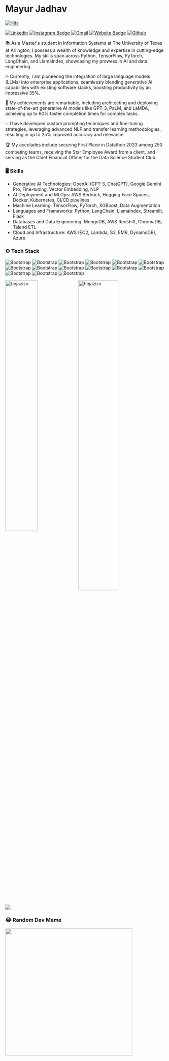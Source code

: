 # Mayur Jadhav

[![Hits](https://hits.seeyoufarm.com/api/count/incr/badge.svg?url=https%3A%2F%2Fgithub.com%2Fhejazizo%2Fhejazizo&count_bg=%2379C83D&title_bg=%23555555&icon=&icon_color=%23E7E7E7&title=Profile+Views&edge_flat=false)](https://hits.seeyoufarm.com)

[![Linkedin](https://img.shields.io/badge/-LinkedIn-blue?style=flat&logo=Linkedin&logoColor=white)](https://www.linkedin.com/in/mayurjv/)
[![Instagram Badge](https://img.shields.io/badge/-Instagram-purple?logo=instagram&logoColor=white&link=https://instagram.com/mayur_jv/)](https://www.instagram.com/mayur_jv)
[![Gmail](https://img.shields.io/badge/-Gmail-c14438?style=flat&logo=Gmail&logoColor=white)](mailto:mayurjadhavsm@gmail.com)
[![Website Badge](https://img.shields.io/badge/-Website-c14438?style=flat&logo=Google-Chrome&logoColor=white&link=https://mayurjadhav-1998.github.io/Resume/)](https://mayurjadhav-1998.github.io/Resume/)
[![Github](https://img.shields.io/github/followers/MayurJadhav-1998?label=Follow&style=social)](https://github.com/MayurJadhav-1998) 

📚 As a Master's student in Information Systems at The University of Texas at Arlington, I possess a wealth of knowledge and expertise in cutting-edge technologies. My skills span across Python, TensorFlow, PyTorch, LangChain, and LlamaIndex, showcasing my prowess in AI and data engineering.  

🔥 Currently, I am pioneering the integration of large language models (LLMs) into enterprise applications, seamlessly blending generative AI capabilities with existing software stacks, boosting productivity by an impressive 35%. 

🚀 My achievements are remarkable, including architecting and deploying state-of-the-art generative AI models like GPT-3, PaLM, and LaMDA, achieving up to 60% faster completion times for complex tasks. 

💡 I have developed custom prompting techniques and fine-tuning strategies, leveraging advanced NLP and transfer learning methodologies, resulting in up to 25% improved accuracy and relevance. 

🏆 My accolades include securing First Place in Datathon 2023 among 250 competing teams, receiving the Star Employee Award from a client, and serving as the Chief Financial Officer for the Data Science Student Club.


### 🖥 Skills

- Generative AI Technologies: OpenAI (GPT-3, ChatGPT), Google Gemini Pro, Fine-tuning, Vector Embedding, NLP
- AI Deployment and MLOps: AWS Bedrock, Hugging Face Spaces, Docker, Kubernetes, CI/CD pipelines
- Machine Learning: TensorFlow, PyTorch, XGBoost, Data Augmentation
- Languages and Frameworks: Python, LangChain, LlamaIndex, Streamlit, Flask
- Databases and Data Engineering: MongoDB, AWS Redshift, ChromaDB, Talend ETL
- Cloud and Infrastructure: AWS (EC2, Lambda, S3, EMR, DynamoDB), Azure
### ⚙️ Tech Stack

![Bootstrap](https://img.shields.io/badge/-Python-05122A?style=flat-square&logo=Python&color=353535) ![Bootstrap](https://img.shields.io/badge/-Docker-05122A?style=flat-square&logo=Docker&color=353535) ![Bootstrap](https://img.shields.io/badge/-Kubernetes-05122A?style=flat-square&logo=Kubernetes&color=353535) ![Bootstrap](https://img.shields.io/badge/-TensorFlow-05122A?style=flat-square&logo=TensorFlow&color=353535) ![Bootstrap](https://img.shields.io/badge/-PyTorch-05122A?style=flat-square&logo=PyTorch&color=353535) ![Bootstrap](https://img.shields.io/badge/-Scikit%20Learn-05122A?style=flat-square&logo=Scikit-Learn&color=353535) ![Bootstrap](https://img.shields.io/badge/-MongoDB-05122A?style=flat-square&logo=MongoDB&color=353535) ![Bootstrap](https://img.shields.io/badge/-MySQL-05122A?style=flat-square&logo=MySQL&color=353535) ![Bootstrap](https://img.shields.io/badge/-PostgreSQL-05122A?style=flat-square&logo=PostgreSQL&color=353535) ![Bootstrap](https://img.shields.io/badge/-Pandas-05122A?style=flat-square&logo=Pandas&color=353535) ![Bootstrap](https://img.shields.io/badge/-Numpy-05122A?style=flat-square&logo=Numpy&color=353535) ![Bootstrap](https://img.shields.io/badge/-Matplotlib-05122A?style=flat-square&logo=Matplotlib&color=353535) ![Bootstrap](https://img.shields.io/badge/-Flask-05122A?style=flat-square&logo=Flask&color=353535) ![Bootstrap](https://img.shields.io/badge/-Django-05122A?style=flat-square&logo=Django&color=353535) ![Bootstrap](https://img.shields.io/badge/-Visual%20Studio%20Code-05122A?style=flat-square&logo=Visual-Studio-Code&color=353535)

<div>
  <img width="45%" align="left" src="https://github-readme-stats.vercel.app/api/top-langs?username=hejazizo&show_icons=true&locale=en&layout=compact" alt="hejazizo" />
  <img width="50%"  src="https://github-readme-streak-stats.herokuapp.com/?user=hejazizo&" alt="hejazizo" />
</div>

[![](https://visitcount.itsvg.in/api?id=Mayurjadhav-1998&icon=0&color=0)](https://visitcount.itsvg.in)

### 😂 Random Dev Meme
<img src='https://memer-new.vercel.app/' style="height: 400px;"/>

